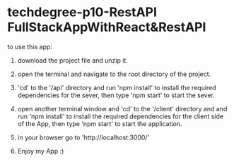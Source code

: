 # techdegree-p10-RestAPI FullStackAppWithReact&RestAPI

to use this app:

1) download the project file and unzip it.

2) open the terminal and navigate to the root directory of the project.

3) 'cd' to the '/api' directory and run 'npm install' to install the required dependencies for the sever,
   then type 'npm start' to start the sever.

4) open another terminal window and 'cd' to the '/client' directory and and run 'npm install' to install the required dependencies for the client side of the App, then type 'npm start' to start the application.

5) in your browser go to 'http://localhost:3000/'

6) Enjoy my App :)